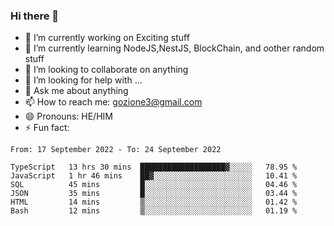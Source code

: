 ### Hi there 👋

<!--
**charlieScript/charlieScript** is a ✨ _special_ ✨ repository because its `README.md` (this file) appears on your GitHub profile.

Here are some ideas to get you started: -->

- 🔭 I’m currently working on Exciting stuff
- 🌱 I’m currently learning NodeJS,NestJS, BlockChain, and oother random stuff
- 👯 I’m looking to collaborate on anything
- 🤔 I’m looking for help with ...
- 💬 Ask me about anything
- 📫 How to reach me: gozione3@gmail.com
- 😄 Pronouns: HE/HIM
- ⚡ Fun fact: 
<!--START_SECTION:waka-->

```text
From: 17 September 2022 - To: 24 September 2022

TypeScript   13 hrs 30 mins  ███████████████████▓░░░░░   78.95 %
JavaScript   1 hr 46 mins    ██▓░░░░░░░░░░░░░░░░░░░░░░   10.41 %
SQL          45 mins         █░░░░░░░░░░░░░░░░░░░░░░░░   04.46 %
JSON         35 mins         █░░░░░░░░░░░░░░░░░░░░░░░░   03.44 %
HTML         14 mins         ▒░░░░░░░░░░░░░░░░░░░░░░░░   01.42 %
Bash         12 mins         ▒░░░░░░░░░░░░░░░░░░░░░░░░   01.19 %
```

<!--END_SECTION:waka-->
